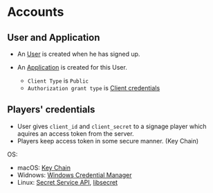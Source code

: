# Accounts 

## User and Application

- An [User](/admin/auth/user/) is created when he has signed up.
- An [Application](/admin/oauth2_provider/application/) is created for this User.

    - `Client Type` is `Public`
    - `Authorization grant type` is [Client credentials](https://tools.ietf.org/html/rfc6749#section-4.4)

## Players' credentials

- User gives `client_id` and `client_secret` to a signage player which aquires an access token from the server.
- Players keep access token in some secure manner. (Key Chain)

OS:

- macOS: [Key Chain](https://support.apple.com/kb/PH25230?viewlocale=ja_JP&locale=ja_JP)
- Widnows: [Windows Credential Manager](https://support.microsoft.com/ja-jp/help/4026814/windows-accessing-credential-manager)
- Linux: [Secret Service API](https://specifications.freedesktop.org/secret-service/), [libsecret](https://wiki.gnome.org/Projects/Libsecret)